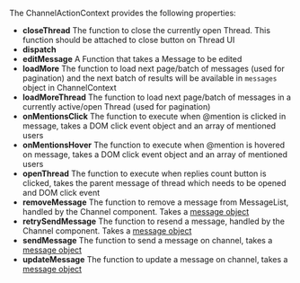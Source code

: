 The ChannelActionContext provides the following properties:

- **closeThread** The function to close the currently open Thread. This function should be attached to close button on Thread UI
- **dispatch** 
- **editMessage** A Function that takes a Message to be edited
-  **loadMore** The function to load next page/batch of messages (used for pagination) and the next batch of results will be available in `messages` object in ChannelContext
-  **loadMoreThread** The function to load next page/batch of messages in a currently active/open Thread (used for pagination)
-  **onMentionsClick** The function to execute when @mention is clicked in message, takes a DOM click event object and an array of mentioned users
-  **onMentionsHover** The function to execute when @mention is hovered on message, takes a DOM click event object and an array of mentioned users
-  **openThread** The function to execute when replies count button is clicked, takes the parent message of thread which needs to be opened and DOM click event
-  **removeMessage** The function to remove a message from MessageList, handled by the Channel component. Takes a [message object](https://getstream.io/chat/docs/javascript/message_format/?language=javascript)
-  **retrySendMessage** The function to resend a message, handled by the Channel component. Takes a [message object](https://getstream.io/chat/docs/javascript/message_format/?language=javascript)
-  **sendMessage** The function to send a message on channel, takes a [message object](https://getstream.io/chat/docs/javascript/message_format/?language=javascript)
-  **updateMessage** The function to update a message on channel, takes a [message object](https://getstream.io/chat/docs/javascript/message_format/?language=javascript)